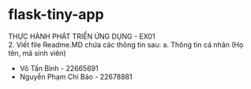 # flask-tiny-app
THỰC HÀNH PHÁT TRIỂN ỨNG DỤNG - EX01 <br>
2. Viết file Readme.MD chứa các thông tin sau:
a. Thông tin cá nhân (Họ tên, mã sinh viên)  
- Võ Tấn Bình - 22665691  
- Nguyễn Phạm Chí Bảo - 22678881  
